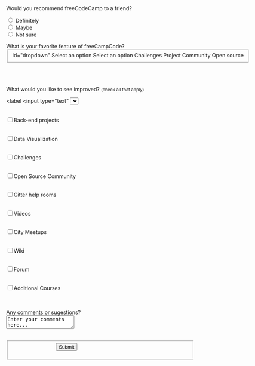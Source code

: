 <br><form>
<label> Would you recommend freeCodeCamp to a friend? </label><br>

<form>
 <label> <input id="definitely" type="radio" name="group 1" value="definitely"/> Definitely</label><br>
 <label> <input id="definitely" type="radio"
name="group 1" value="maybe"/> Maybe</label><br>
<label> <input id="definitely" type="radio"
name="group 1" value="not sure"/> Not sure</label>
</form> 

<!--<br><input type="radio"  name="Definitely" value="Definitely">Definitely </<label><br><input type="radio" 
name="Maybe" value="Maybe">Maybe</label>
<label><br><input
type="radio" 
name="Not sure" value="Not sure">Not sure </label></form></fieldset>
<br></br>-->

<form>
<label>What is your favorite feature of freeCampCode?</label><fieldset>
 <option value=""><select an option</option>id="dropdown"
  
  <option value="">Select an option</option> 
  
  <option value=""></option>
  <option value="1">Select an option</option>
  <option value="1">Challenges</option>
 <option value="2"> Project</option>
<option value="3">Community</option>
<option value="4">Open source</option>
  </select></form>
  </fieldset>

<br></br><form>
<label>What would you like to see improved?
</label><small>(check all that apply)</small><br>
 
<label <input type="text"
<select>
<br><label> <input type="checkbox"
option value="1" type="text">Front-end projects</option>

<br><label> <input
type="checkbox"
option value="2"
type="text">Back-end projects</options>

<br><label> <input
type="checkbox"
option value="3"
type="text">Data Visualization</option>

<br><label><input
type="checkbox"
option value="4"
type="text">Challenges</option>

<br><label><input type="checkbox"
option value="5"
type="text">Open Source Community</option>

<br><label><input
type="checkbox"
option value="6"
type="text">Gitter help rooms</option>

<br><label><input
type="checkbox"
option value="7"
type="text">Videos</option>

<br><label><input
type="checkbox"
option value="8"
type="text">City Meetups</option>

<br><label><input
type="checkbox"
option value="9"
type="text">Wiki</option>

<br><label><input
type="checkbox"
option value="10"
Type="text">Forum</option>

<br><label><input
type="checkbox"
option value="11"
type="text">Additional Courses</option>
</select></form>
</fieldset><br></br>
 
<form>
  <label> Any comments or sugestions? <br><textarea>Enter your comments here...</textarea></label><br></br></fieldset>
      </form>

<fieldset><form> &nbsp &nbsp &nbsp &nbsp &nbsp &nbsp &nbsp &nbsp &nbsp &nbsp &nbsp &nbsp &nbsp &nbsp &nbsp 
  <button id="submit">Submit</button></form>
    </fieldset>
 </body> 

